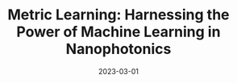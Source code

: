 ---
title: "Metric Learning: Harnessing the Power of Machine Learning in Nanophotonics"
collection: publications
pubtype: 'Journal'
permalink: /publication/2023-03-01-metric-learning
date: 2023-03-01
venue: 'ACS Photonics'
paperurl: 'https://doi.org/10.1021/acsphotonics.2c01331'
citation: 'Zandehshahvar, M., Kiarashi, Y., Zhu, M., *Daqian Bao*, Javani, M. H., Pourabolghasem, R. & Adibi, A. (2023). "Metric Learning: Harnessing the Power of Machine Learning in Nanophotonics." <i>ACS Photonics 10</i>, 900-909.'
---